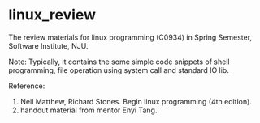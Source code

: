 # linux_review
The review materials for linux programming (C0934) in Spring Semester, Software Institute, NJU.

Note: Typically, it contains the some simple code snippets of shell programming, file operation using system call and standard IO lib.

Reference:
1. Neil Matthew, Richard Stones. Begin linux programming (4th edition).
2. handout material from mentor Enyi Tang.
